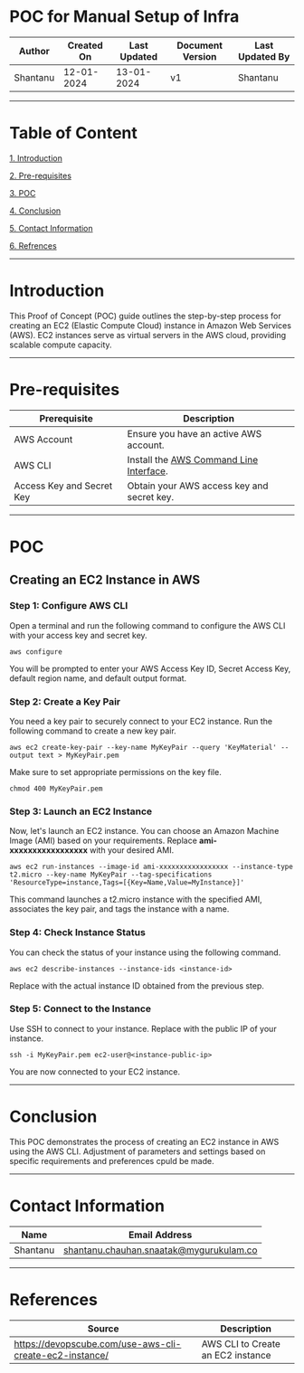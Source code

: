 # POC for Manual Setup of Infra 
| Author | Created On | Last Updated | Document Version | Last Updated By |
| ------ | ---------- | ------------ | ---------------- | --------------- |
| Shantanu | 12-01-2024 | 13-01-2024   |         v1     |     Shantanu    |
***

# Table of Content
[1. Introduction](#introduction)

[2. Pre-requisites](#pre-requisites)

[3. POC](#poc)

[4. Conclusion](#conclusion)

[5. Contact Information](#contact-information)

[6. Refrences](#references)
***

# Introduction
This Proof of Concept (POC) guide outlines the step-by-step process for creating an EC2 (Elastic Compute Cloud) instance in Amazon Web Services (AWS). EC2 instances serve as virtual servers in the AWS cloud, providing scalable compute capacity.
***

# Pre-requisites

| **Prerequisite**                    | **Description**                                                                                     |
|-------------------------------------|-----------------------------------------------------------------------------------------------------|
| AWS Account                         | Ensure you have an active AWS account.                                                              |
| AWS CLI                             | Install the [AWS Command Line Interface](https://aws.amazon.com/cli/).                              |
| Access Key and Secret Key           | Obtain your AWS access key and secret key.                                                          |
***

# POC
## Creating an EC2 Instance in AWS
### Step 1: Configure AWS CLI
Open a terminal and run the following command to configure the AWS CLI with your access key and secret key.
```
aws configure
```
You will be prompted to enter your AWS Access Key ID, Secret Access Key, default region name, and default output format.

### Step 2: Create a Key Pair
You need a key pair to securely connect to your EC2 instance. Run the following command to create a new key pair.
```
aws ec2 create-key-pair --key-name MyKeyPair --query 'KeyMaterial' --output text > MyKeyPair.pem
```
Make sure to set appropriate permissions on the key file.
```
chmod 400 MyKeyPair.pem
```

### Step 3: Launch an EC2 Instance
Now, let's launch an EC2 instance. You can choose an Amazon Machine Image (AMI) based on your requirements. Replace **ami-xxxxxxxxxxxxxxxxx** with your desired AMI.
```
aws ec2 run-instances --image-id ami-xxxxxxxxxxxxxxxxx --instance-type t2.micro --key-name MyKeyPair --tag-specifications 'ResourceType=instance,Tags=[{Key=Name,Value=MyInstance}]'
```
This command launches a t2.micro instance with the specified AMI, associates the key pair, and tags the instance with a name.

### Step 4: Check Instance Status
You can check the status of your instance using the following command.
```
aws ec2 describe-instances --instance-ids <instance-id>
```
Replace <instance-id> with the actual instance ID obtained from the previous step.

### Step 5: Connect to the Instance
Use SSH to connect to your instance. Replace <instance-public-ip> with the public IP of your instance.
```
ssh -i MyKeyPair.pem ec2-user@<instance-public-ip>
```
You are now connected to your EC2 instance.
***

# Conclusion
This POC demonstrates the process of creating an EC2 instance in AWS using the AWS CLI. Adjustment of parameters and settings based on specific requirements and preferences cpuld be made.
***

# Contact Information
| Name | Email Address |
| ---- | ------------- |
| Shantanu  | shantanu.chauhan.snaatak@mygurukulam.co |
***

# References
| Source | Description  | 
| -------- | ------- | 
| https://devopscube.com/use-aws-cli-create-ec2-instance/ | AWS CLI to Create an EC2 instance |







